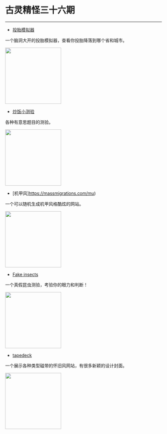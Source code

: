 <!--
 * @Author: 蔡鑫 1058360098@qq.com
 * @Date: 2024-11-01 11:08:10
 * @LastEditors: 蔡鑫 1058360098@qq.com
 * @LastEditTime: 2024-11-01 11:20:13
 * @FilePath: \docsify\docs\articles\fun\f36.md
 * @Description: 这是默认设置,请设置`customMade`, 打开koroFileHeader查看配置 进行设置: https://github.com/OBKoro1/koro1FileHeader/wiki/%E9%85%8D%E7%BD%AE
-->
# 古灵精怪三十六期
---

- [投胎模拟器](https://toutai.cc/)

一个脑洞大开的投胎模拟器，查看你投胎降落到哪个省和城市。

<img width="180px" bor src="//cdn.jsdelivr.net/gh/caix-github/pics-storage/f36120241101.png">

- [炒饭小测验](https://xiaoce.fun/)

各种有意思题目的测验。

<img width="180px" bor src="//cdn.jsdelivr.net/gh/caix-github/pics-storage/f36220241101.png">

- [机甲风]https://massmigrations.com/mu)

一个可以随机生成机甲风格酷炫的网站。

<img width="180px" bor src="//cdn.jsdelivr.net/gh/caix-github/pics-storage/f36320241101.png">

- [Fake insects](https://huggingface.co/spaces/victor/fake-insects)

一个真假昆虫测验，考验你的眼力和判断！

<img width="180px" bor src="//cdn.jsdelivr.net/gh/caix-github/pics-storage/f36420241101.png">

- [tapedeck](http://www.tapedeck.org/)

一个展示各种类型磁带的怀旧风网站，有很多新颖的设计封面。

<img width="180px" bor src="//cdn.jsdelivr.net/gh/caix-github/pics-storage/f36520241101.png">